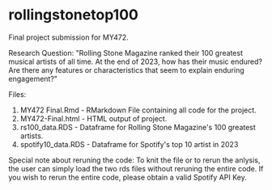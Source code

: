 # rollingstonetop100
Final project submission for MY472. 

Research Question: 
"Rolling Stone Magazine ranked their 100 greatest musical artists of all time. At the end of 2023, how has their music endured? Are there any features or characteristics that seem to explain enduring engagement?"

Files: 
1) MY472 Final.Rmd - RMarkdown File containing all code for the project.
2) MY472-Final.html - HTML output of project.
3) rs100_data.RDS - Dataframe for Rolling Stone Magazine's 100 greatest artists.
4) spotify10_data.RDS - Dataframe for Spotify's top 10 artist in 2023


Special note about reruning the code: 
To knit the file or to rerun the anlysis, the user can simply load the two rds files without reruning the entire code. 
If you wish to rerun the entire code, please obtain a valid Spotify API Key. 
